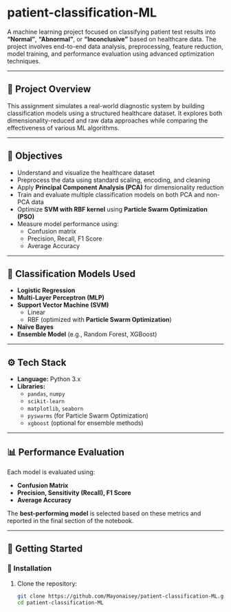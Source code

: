# patient-classification-ML

A machine learning project focused on classifying patient test results into **“Normal”**, **“Abnormal”**, or **“Inconclusive”** based on healthcare data. The project involves end-to-end data analysis, preprocessing, feature reduction, model training, and performance evaluation using advanced optimization techniques.

---

## 🧩 Project Overview

This assignment simulates a real-world diagnostic system by building classification models using a structured healthcare dataset. It explores both dimensionality-reduced and raw data approaches while comparing the effectiveness of various ML algorithms.

---

## 📌 Objectives

- Understand and visualize the healthcare dataset
- Preprocess the data using standard scaling, encoding, and cleaning
- Apply **Principal Component Analysis (PCA)** for dimensionality reduction
- Train and evaluate multiple classification models on both PCA and non-PCA data
- Optimize **SVM with RBF kernel** using **Particle Swarm Optimization (PSO)**
- Measure model performance using:
  - Confusion matrix
  - Precision, Recall, F1 Score
  - Average Accuracy

---

## 🔬 Classification Models Used

- **Logistic Regression**
- **Multi-Layer Perceptron (MLP)**
- **Support Vector Machine (SVM)**  
  - Linear  
  - RBF (optimized with **Particle Swarm Optimization**)  
- **Naïve Bayes**
- **Ensemble Model** (e.g., Random Forest, XGBoost)

---

## ⚙️ Tech Stack

- **Language:** Python 3.x
- **Libraries:**
  - `pandas`, `numpy`
  - `scikit-learn`
  - `matplotlib`, `seaborn`
  - `pyswarms` (for Particle Swarm Optimization)
  - `xgboost` (optional for ensemble methods)

---

## 📊 Performance Evaluation

Each model is evaluated using:
- **Confusion Matrix**
- **Precision, Sensitivity (Recall), F1 Score**
- **Average Accuracy**

The **best-performing model** is selected based on these metrics and reported in the final section of the notebook.

---

## 🚀 Getting Started

### 🔧 Installation

1. Clone the repository:
   ```bash
   git clone https://github.com/Mayonaisey/patient-classification-ML.git
   cd patient-classification-ML
